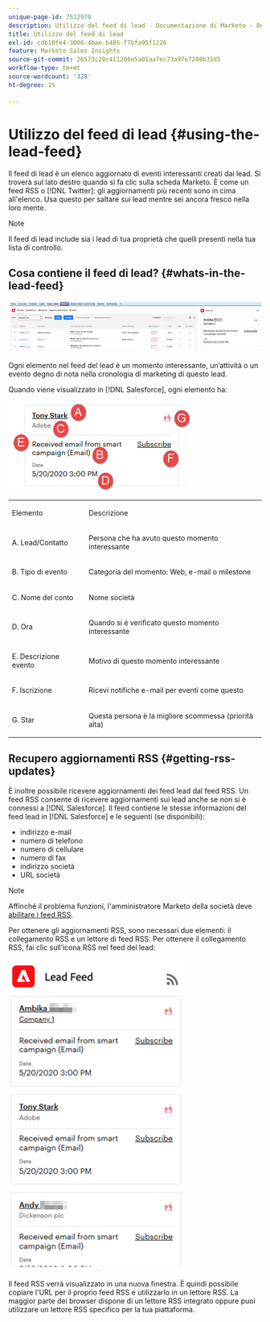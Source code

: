 ```yaml
---
unique-page-id: 7512979
description: Utilizzo del feed di lead - Documentazione di Marketo - Documentazione del prodotto
title: Utilizzo del feed di lead
exl-id: cdb10fe4-3006-4bae-b485-f7bfa95f1226
feature: Marketo Sales Insights
source-git-commit: 26573c20c411208e5a01aa7ec73a97e7208b35d5
workflow-type: tm+mt
source-wordcount: '328'
ht-degree: 1%

---
```


# Utilizzo del feed di lead {#using-the-lead-feed}

Il feed di lead è un elenco aggiornato di eventi interessanti creati dai lead. Si troverà sul lato destro quando si fa clic sulla scheda Marketo. È come un feed RSS o [!DNL Twitter]: gli aggiornamenti più recenti sono in cima all&#39;elenco. Usa questo per saltare sui lead mentre sei ancora fresco nella loro mente.

>[!NOTE]
>
>Il feed di lead include sia i lead di tua proprietà che quelli presenti nella tua lista di controllo.

## Cosa contiene il feed di lead? {#whats-in-the-lead-feed}

![](assets/using-the-lead-feed-1.png)

Ogni elemento nel feed del lead è un momento interessante, un’attività o un evento degno di nota nella cronologia di marketing di questo lead.

Quando viene visualizzato in [!DNL Salesforce], ogni elemento ha:

![](assets/using-the-lead-feed-2.png)

<table>
 <colgroup>
  <col>
  <col>
 </colgroup>
 <tbody>
  <tr>
   <td><p>Elemento</p></td>
   <td><p>Descrizione</p></td>
  </tr>
  <tr>
   <td><p>A. Lead/Contatto</p></td>
   <td><p>Persona che ha avuto questo momento interessante</p></td>
  </tr>
  <tr>
   <td><p>B. Tipo di evento</p></td>
   <td><p>Categoria del momento: Web, e-mail o milestone</p></td>
  </tr>
  <tr>
   <td><p>C. Nome del conto</p></td>
   <td><p>Nome società</p></td>
  </tr>
  <tr>
   <td><p>D. Ora</p></td>
   <td><p>Quando si è verificato questo momento interessante</p></td>
  </tr>
  <tr>
   <td><p>E. Descrizione evento</p></td>
   <td><p>Motivo di questo momento interessante</p></td>
  </tr>
  <tr>
   <td><p>F. Iscrizione</p></td>
   <td><p>Ricevi notifiche e-mail per eventi come questo</p></td>
  </tr>
  <tr>
   <td><p>G. Star</p></td>
   <td><p>Questa persona è la migliore scommessa (priorità alta)</p></td>
  </tr>
 </tbody>
</table>

## Recupero aggiornamenti RSS {#getting-rss-updates}

È inoltre possibile ricevere aggiornamenti dei feed lead dal feed RSS.  Un feed RSS consente di ricevere aggiornamenti sui lead anche se non si è connessi a [!DNL Salesforce]. Il feed contiene le stesse informazioni del feed lead in [!DNL Salesforce] e le seguenti (se disponibili):

* indirizzo e-mail
* numero di telefono
* numero di cellulare
* numero di fax
* indirizzo società
* URL società

>[!NOTE]
>
>Affinché il problema funzioni, l&#39;amministratore Marketo della società deve [abilitare i feed RSS](/help/marketo/product-docs/marketo-sales-insight/msi-for-salesforce/features/msi-configuration-tab/enable-rss-for-sales-insight.md).

Per ottenere gli aggiornamenti RSS, sono necessari due elementi: il collegamento RSS e un lettore di feed RSS. Per ottenere il collegamento RSS, fai clic sull’icona RSS nel feed del lead:

![](assets/using-the-lead-feed-3.png)

Il feed RSS verrà visualizzato in una nuova finestra. È quindi possibile copiare l&#39;URL per il proprio feed RSS e utilizzarlo in un lettore RSS. La maggior parte dei browser dispone di un lettore RSS integrato oppure puoi utilizzare un lettore RSS specifico per la tua piattaforma.
